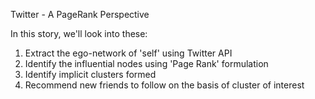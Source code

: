 Twitter -  A PageRank Perspective

In this story, we'll look into these: 
1. Extract the ego-network of 'self' using Twitter API 
2. Identify the influential nodes using 'Page Rank' formulation 
3. Identify implicit clusters formed
4. Recommend new friends to follow on the basis of cluster of interest 


